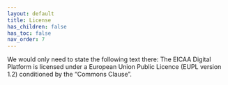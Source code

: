 ```yaml
---
layout: default
title: License
has_children: false
has_toc: false
nav_order: 7
---
```

We would only need to state the following text there: The EICAA Digital Platform is licensed under a European Union Public Licence (EUPL version 1.2) conditioned by the “Commons Clause”.
 